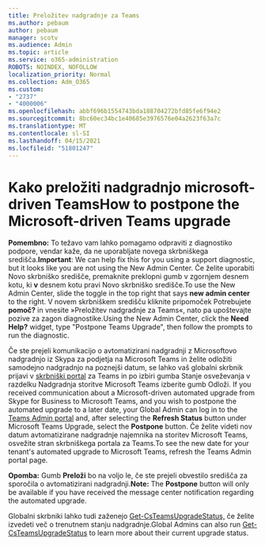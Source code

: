 ```yaml
---
title: Preložitev nadgradnje za Teams
ms.author: pebaum
author: pebaum
manager: scotv
ms.audience: Admin
ms.topic: article
ms.service: o365-administration
ROBOTS: NOINDEX, NOFOLLOW
localization_priority: Normal
ms.collection: Adm_O365
ms.custom:
- "2737"
- "4000006"
ms.openlocfilehash: abbf696b1554743bda188704272bfd85fe6f94e2
ms.sourcegitcommit: 8bc60ec34bc1e40685e3976576e04a2623f63a7c
ms.translationtype: MT
ms.contentlocale: sl-SI
ms.lasthandoff: 04/15/2021
ms.locfileid: "51801247"
---
```

# <a name="how-to-postpone-the-microsoft-driven-teams-upgrade"></a><span data-ttu-id="e3227-102">Kako preložiti nadgradnjo microsoft-driven Teams</span><span class="sxs-lookup"><span data-stu-id="e3227-102">How to postpone the Microsoft-driven Teams upgrade</span></span>

<span data-ttu-id="e3227-103">**Pomembno:** To težavo vam lahko pomagamo odpraviti z diagnostiko podpore, vendar kaže, da ne uporabljate novega skrbniškega središča.</span><span class="sxs-lookup"><span data-stu-id="e3227-103">**Important**: We can help fix this for you using a support diagnostic, but it looks like you are not using the New Admin Center.</span></span> <span data-ttu-id="e3227-104">Če želite uporabiti Novo skrbniško središče, premaknite preklopni gumb v zgornjem desnem kotu, ki **v** desnem kotu pravi Novo skrbniško središče.</span><span class="sxs-lookup"><span data-stu-id="e3227-104">To use the New Admin Center, slide the toggle in the top right that says **new admin center** to the right.</span></span> <span data-ttu-id="e3227-105">V novem skrbniškem središču kliknite pripomoček Potrebujete **pomoč?** in vnesite »Preložitev nadgradnje za Teams«, nato pa upoštevajte pozive za zagon diagnostike.</span><span class="sxs-lookup"><span data-stu-id="e3227-105">Using the New Admin Center, click the **Need Help?** widget, type "Postpone Teams Upgrade", then follow the prompts to run the diagnostic.</span></span>

<span data-ttu-id="e3227-106">Če ste prejeli komunikacijo o avtomatizirani nadgradnji z Microsoftovo nadgradnjo iz Skypa za podjetja na Microsoft Teams in želite odložiti samodejno nadgradnjo na poznejši datum, se  lahko vaš globalni skrbnik prijavi v [skrbniški portal](https://admin.teams.microsoft.com/dashboard) za Teams in po izbiri gumba Stanje osveževanja v razdelku Nadgradnja storitve Microsoft Teams izberite gumb Odloži. </span><span class="sxs-lookup"><span data-stu-id="e3227-106">If you received communication about a Microsoft-driven automated upgrade from Skype for Business to Microsoft Teams, and you wish to postpone the automated upgrade to a later date, your Global Admin can log in to the [Teams Admin portal](https://admin.teams.microsoft.com/dashboard) and, after selecting the **Refresh Status** button under Microsoft Teams Upgrade, select the **Postpone** button.</span></span> <span data-ttu-id="e3227-107">Če želite videti nov datum avtomatizirane nadgradnje najemnika na storitev Microsoft Teams, osvežite stran skrbniškega portala za Teams.</span><span class="sxs-lookup"><span data-stu-id="e3227-107">To see the new date for your tenant's automated upgrade to Microsoft Teams, refresh the Teams Admin portal page.</span></span>

<span data-ttu-id="e3227-108">**Opomba:** Gumb **Preloži** bo na voljo le, če ste prejeli obvestilo središča za sporočila o avtomatizirani nadgradnji.</span><span class="sxs-lookup"><span data-stu-id="e3227-108">**Note:** The **Postpone** button will only be available if you have received the message center notification regarding the automated upgrade.</span></span> 

<span data-ttu-id="e3227-109">Globalni skrbniki lahko tudi zaženejo [Get-CsTeamsUpgradeStatus,](https://docs.microsoft.com/powershell/module/skype/get-csteamsupgradestatus?view=skype-ps) če želite izvedeti več o trenutnem stanju nadgradnje.</span><span class="sxs-lookup"><span data-stu-id="e3227-109">Global Admins can also run [Get-CsTeamsUpgradeStatus](https://docs.microsoft.com/powershell/module/skype/get-csteamsupgradestatus?view=skype-ps) to learn more about their current upgrade status.</span></span>
